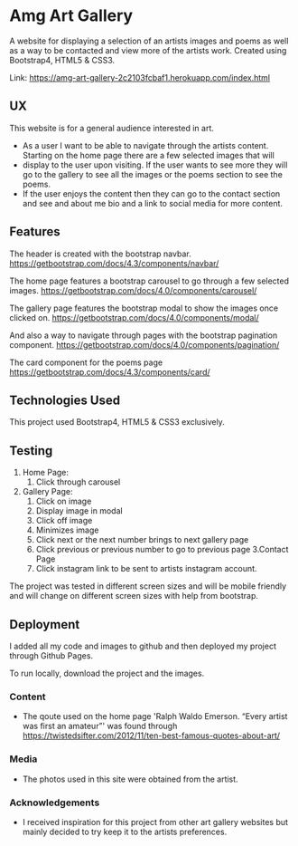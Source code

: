 # Amg Art Gallery

A website for displaying a selection of an artists images and poems as well as a way to be contacted and view more of the artists work.
Created using Bootstrap4, HTML5 & CSS3.

Link: https://amg-art-gallery-2c2103fcbaf1.herokuapp.com/index.html
## UX

This website is for a general audience interested in art.

- As a user I want to be able to navigate through the artists content. Starting on the home page there are a few selected images that will
- display to the user upon visiting. If the user wants to see more they will go to the gallery to see all the images or the poems section to see the poems.
- If the user enjoys the content then they can go to the contact section and see and about me bio and a link to social media for more content.



## Features

The header is created with the bootstrap navbar.
https://getbootstrap.com/docs/4.3/components/navbar/

The home page features a bootstrap carousel to go through a few selected images.
https://getbootstrap.com/docs/4.0/components/carousel/

The gallery page features the bootstrap modal to show the images once clicked on.
https://getbootstrap.com/docs/4.0/components/modal/

And also a way to navigate through pages with the bootstrap pagination component.
https://getbootstrap.com/docs/4.0/components/pagination/

The card component for the poems page
https://getbootstrap.com/docs/4.3/components/card/


## Technologies Used

This project used Bootstrap4, HTML5 & CSS3 exclusively.


## Testing

1. Home Page:
    1. Click through carousel
2. Gallery Page:
    1. Click on image
    2. Display image in modal
    3. Click off image
    4. Minimizes image
    5. Click next or the next number brings to next gallery page
    6. Click previous or previous number to go to previous page
3.Contact Page
    1. Click instagram link to be sent to artists instagram account.

The project was tested in different screen sizes and will be mobile friendly and will change on different screen sizes with help from bootstrap.

## Deployment

I added all my code and images to github and then deployed my project through Github Pages.

To run locally, download the project and the images.


### Content
- The qoute used on the home page 'Ralph Waldo Emerson. “Every artist was first an amateur”' was found through https://twistedsifter.com/2012/11/ten-best-famous-quotes-about-art/

### Media
- The photos used in this site were obtained from the artist.

### Acknowledgements

- I received inspiration for this project from other art gallery websites but mainly decided to try keep it to the artists preferences.
